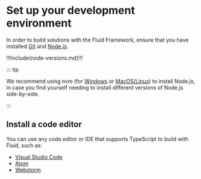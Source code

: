 # Set up your development environment

In order to build solutions with the Fluid Framework, ensure that you have installed
[Git](https://git-scm.com/downloads) and [Node.js](https://nodejs.org/en/download).

!!!include(node-versions.md)!!!

::: tip

We recommend using nvm (for [Windows](https://github.com/coreybutler/nvm-windows) or
[MacOS/Linux](https://github.com/nvm-sh/nvm)) to install Node.js, in case you find yourself needing to install different
versions of Node.js side-by-side.

:::

## Install a code editor

You can use any code editor or IDE that supports TypeScript to build with Fluid, such as:

- [Visual Studio Code](https://code.visualstudio.com/)
- [Atom](https://atom.io)
- [Webstorm](https://www.jetbrains.com/webstorm)
